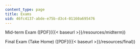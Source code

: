 ```yaml
---
content_type: page
title: Exams
uid: 46fc4137-abde-e75b-d3c4-01160a695476
---
```


Mid-term Exam ([PDF]({{< baseurl >}}/resources/midterm))

Final Exam (Take Home) ([PDF]({{< baseurl >}}/resources/final))